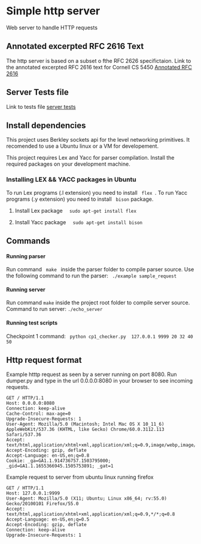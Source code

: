 # Simple http server
Web server to handle HTTP requests

## Annotated excerpted RFC 2616 Text
The http server is based on a subset o fthe RFC 2626 specifictaion. Link to the annotated excerpted RFC 2616 text for Cornell CS 5450 [Annotated RFC 2616 ](./RFC-2616.md)

## Server Tests file
Link to tests file [server tests](./tests.md)


## Install dependencies 
This project uses Berkley sockets api for the level networking primitives. It recomended to use a Ubuntu linux or a VM for developement. 

This project requires Lex and Yacc for parser compilation. Install the required packages on your development machine.


### Installing LEX && YACC packages in Ubuntu
To run Lex programs (.l extension) you need to install ```  flex  ```. To run Yacc programs (.y extension) you need to install ```  bison ``` package.

1. Install Lex package
```   sudo apt-get install flex   ```

2. Install Yacc package
```   sudo apt-get install bison   ```


## Commands
#### Running parser
Run command ```  make  ``` inside the parser folder to compile parser source. Use the following command to run the parser: 
```  ./example sample_request  ```

#### Running server
Run command ``` make ``` inside the project root  folder to compile server source.
Command to run server: ``` ./echo_server  ```

#### Running test scripts
Checkpoint 1 command: ```  python cp1_checker.py  127.0.0.1 9999 20 32 40  50  ```



## Http request format 
Example htttp request as seen by a server running on port 8080. Run dumper.py and type in the url 0.0.0.0:8080 in your browser to see incoming requests.

```
GET / HTTP/1.1
Host: 0.0.0.0:8080
Connection: keep-alive
Cache-Control: max-age=0
Upgrade-Insecure-Requests: 1
User-Agent: Mozilla/5.0 (Macintosh; Intel Mac OS X 10_11_6) AppleWebKit/537.36 (KHTML, like Gecko) Chrome/60.0.3112.113 Safari/537.36
Accept: text/html,application/xhtml+xml,application/xml;q=0.9,image/webp,image/apng,*/*;q=0.8
Accept-Encoding: gzip, deflate
Accept-Language: en-US,en;q=0.8
Cookie: _ga=GA1.1.914736757.1503795000; _gid=GA1.1.1655366945.1505753891; _gat=1

```

Example request to server from ubuntu linux running firefox

```
GET / HTTP/1.1
Host: 127.0.0.1:9999
User-Agent: Mozilla/5.0 (X11; Ubuntu; Linux x86_64; rv:55.0) Gecko/20100101 Firefox/55.0
Accept: text/html,application/xhtml+xml,application/xml;q=0.9,*/*;q=0.8
Accept-Language: en-US,en;q=0.5
Accept-Encoding: gzip, deflate
Connection: keep-alive
Upgrade-Insecure-Requests: 1
```
